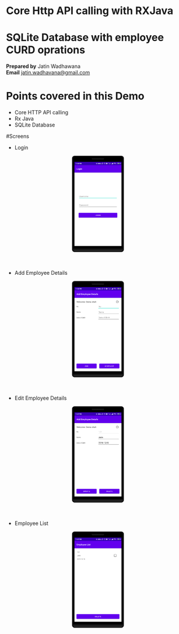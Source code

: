 # Core Http API calling with RXJava
# SQLite Database with employee CURD oprations
 
<b>Prepared by</b> Jatin Wadhawana<br>
<b>Email</b> jatin.wadhavana@gmail.com

# Points covered in this Demo

- Core HTTP API calling<br>
- Rx Java<br>
- SQLite Database<br>

#Screens

- Login
<p align="center">
<img width="142" alt="Login" src="https://github.com/Jatinwadhavana/CoreHttpDemo/blob/master/screens/Login.png">
</p>
<br>

 - Add Employee Details
<p align="center">
<img width="142" alt="Add Employee Details" src="https://github.com/Jatinwadhavana/CoreHttpDemo/blob/master/screens/Add%20Employee.png">
</p>
<br>

 - Edit Employee Details
<p align="center">
<img width="142" alt="Edit Employee Details" src="https://github.com/Jatinwadhavana/CoreHttpDemo/blob/master/screens/Edit%20Employee%20details.png">
</p>
<br>


 - Employee List
<p align="center">
<img width="142" alt="Employee List" src="https://github.com/Jatinwadhavana/CoreHttpDemo/blob/master/screens/Employee%20list.png">
</p>
<br>

